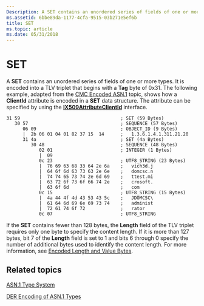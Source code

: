 ```yaml
---
Description: A SET contains an unordered series of fields of one or more types.
ms.assetid: 6bbe89da-1177-4cfa-9515-03b271e5ef6b
title: SET
ms.topic: article
ms.date: 05/31/2018
---
```


# SET

A **SET** contains an unordered series of fields of one or more types. It is encoded into a TLV triplet that begins with a **Tag** byte of 0x31. The following example, adapted from the [CMC Encoded ASN.1](cmc-encoded-asn-1.md) topic, shows how a **ClientId** attribute is encoded in a **SET** data structure. The attribute can be specified by using the [**IX509AttributeClientId**](/windows/desktop/api/CertEnroll/nn-certenroll-ix509attributeclientid) interface.

``` syntax
31 59                                     ; SET (59 Bytes)
   30 57                                  ; SEQUENCE (57 Bytes)
      06 09                               ; OBJECT_ID (9 Bytes)
      |  2b 06 01 04 01 82 37 15  14      ;   1.3.6.1.4.1.311.21.20 
      31 4a                               ; SET (4a Bytes)
         30 48                            ; SEQUENCE (48 Bytes)
            02 01                         ; INTEGER (1 Bytes)
            |  09
            0c 23                         ; UTF8_STRING (23 Bytes)
            |  76 69 63 68 33 64 2e 6a    ;   vich3d.j
            |  64 6f 6d 63 73 63 2e 6e    ;   domcsc.n
            |  74 74 65 73 74 2e 6d 69    ;   ttest.mi
            |  63 72 6f 73 6f 66 74 2e    ;   crosoft.
            |  63 6f 6d                   ;   com
            0c 15                         ; UTF8_STRING (15 Bytes)
            |  4a 44 4f 4d 43 53 43 5c    ;   JDOMCSC\
            |  61 64 6d 69 6e 69 73 74    ;   administ
            |  72 61 74 6f 72             ;   rator
            0c 07                         ; UTF8_STRING 
```

If the **SET** contains fewer than 128 bytes, the **Length** field of the TLV triplet requires only one byte to specify the content length. If it is more than 127 bytes, bit 7 of the **Length** field is set to 1 and bits 6 through 0 specify the number of additional bytes used to identify the content length. For more information, see [Encoded Length and Value Bytes](about-encoded-length-and-value-bytes.md).

## Related topics

<dl> <dt>

[ASN.1 Type System](about-asn-1-type-system.md)
</dt> <dt>

[DER Encoding of ASN.1 Types](about-der-encoding-of-asn-1-types.md)
</dt> </dl>

 

 



